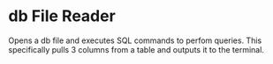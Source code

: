 # db File Reader

Opens a db file and executes SQL commands to perfom queries. This specifically pulls 3 columns from a table and outputs it to the terminal.
